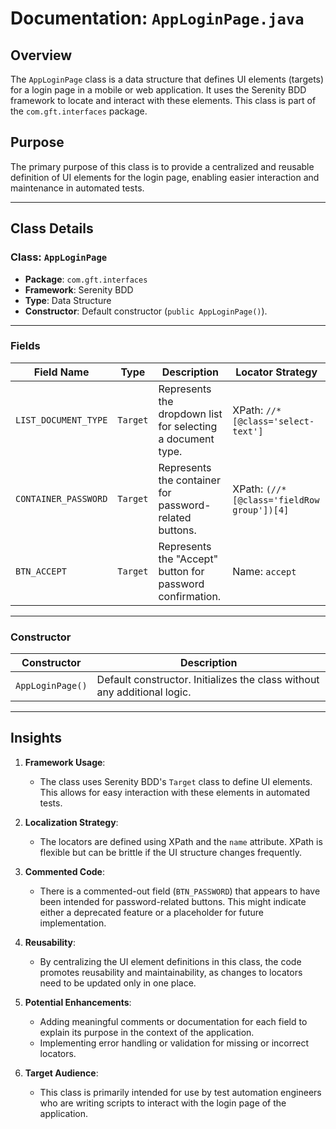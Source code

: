# Documentation: `AppLoginPage.java`

## Overview
The `AppLoginPage` class is a data structure that defines UI elements (targets) for a login page in a mobile or web application. It uses the Serenity BDD framework to locate and interact with these elements. This class is part of the `com.gft.interfaces` package.

## Purpose
The primary purpose of this class is to provide a centralized and reusable definition of UI elements for the login page, enabling easier interaction and maintenance in automated tests.

---

## Class Details

### Class: `AppLoginPage`
- **Package**: `com.gft.interfaces`
- **Framework**: Serenity BDD
- **Type**: Data Structure
- **Constructor**: Default constructor (`public AppLoginPage()`).

---

### Fields

| **Field Name**         | **Type** | **Description**                                                                 | **Locator Strategy**                                                                 |
|-------------------------|----------|---------------------------------------------------------------------------------|--------------------------------------------------------------------------------------|
| `LIST_DOCUMENT_TYPE`    | `Target` | Represents the dropdown list for selecting a document type.                     | XPath: `//*[@class='select-text']`                                                  |
| `CONTAINER_PASSWORD`    | `Target` | Represents the container for password-related buttons.                          | XPath: `(//*[@class='fieldRow group'])[4]`                                          |
| `BTN_ACCEPT`            | `Target` | Represents the "Accept" button for password confirmation.                       | Name: `accept`                                                                      |

---

### Constructor

| **Constructor**         | **Description**                                                                 |
|--------------------------|---------------------------------------------------------------------------------|
| `AppLoginPage()`         | Default constructor. Initializes the class without any additional logic.       |

---

## Insights

1. **Framework Usage**: 
   - The class uses Serenity BDD's `Target` class to define UI elements. This allows for easy interaction with these elements in automated tests.

2. **Localization Strategy**:
   - The locators are defined using XPath and the `name` attribute. XPath is flexible but can be brittle if the UI structure changes frequently.

3. **Commented Code**:
   - There is a commented-out field (`BTN_PASSWORD`) that appears to have been intended for password-related buttons. This might indicate either a deprecated feature or a placeholder for future implementation.

4. **Reusability**:
   - By centralizing the UI element definitions in this class, the code promotes reusability and maintainability, as changes to locators need to be updated only in one place.

5. **Potential Enhancements**:
   - Adding meaningful comments or documentation for each field to explain its purpose in the context of the application.
   - Implementing error handling or validation for missing or incorrect locators.

6. **Target Audience**:
   - This class is primarily intended for use by test automation engineers who are writing scripts to interact with the login page of the application.
